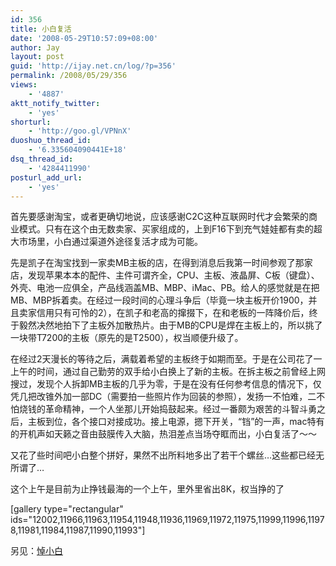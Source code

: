 ```yaml
---
id: 356
title: 小白复活
date: '2008-05-29T10:57:09+08:00'
author: Jay
layout: post
guid: 'http://ijay.net.cn/log/?p=356'
permalink: /2008/05/29/356
views:
    - '4887'
aktt_notify_twitter:
    - 'yes'
shorturl:
    - 'http://goo.gl/VPNnX'
duoshuo_thread_id:
    - '6.335604090441E+18'
dsq_thread_id:
    - '4284411990'
posturl_add_url:
    - 'yes'
---
```


首先要感谢淘宝，或者更确切地说，应该感谢C2C这种互联网时代才会繁荣的商业模式。只有在这个由无数卖家、买家组成的，上到F16下到充气娃娃都有卖的超大市场里，小白通过渠道外途径复活才成为可能。

先是凯子在淘宝找到一家卖MB主板的店，在得到消息后我第一时间参观了那家店，发现苹果本本的配件、主件可谓齐全，CPU、主板、液晶屏、C板（键盘）、外壳、电池一应俱全，产品线涵盖MB、MBP、iMac、PB。给人的感觉就是在把MB、MBP拆着卖。在经过一段时间的心理斗争后（毕竟一块主板开价1900，并且卖家信用只有可怜的2），在凯子和老高的撺掇下，在和老板的一阵降价后，终于毅然决然地拍下了主板外加散热片。由于MB的CPU是焊在主板上的，所以挑了一块带T7200的主板（原先的是T2500），权当顺便升级了。

在经过2天漫长的等待之后，满载着希望的主板终于如期而至。于是在公司花了一上午的时间，通过自己勤劳的双手给小白换上了新的主板。在拆主板之前曾经上网搜过，发现个人拆卸MB主板的几乎为零，于是在没有任何参考信息的情况下，仅凭几把改锥外加一部DC（需要拍一些照片作为回装的参照），发扬一不怕难，二不怕烧钱的革命精神，一个人坐那儿开始捣鼓起来。经过一番颇为艰苦的斗智斗勇之后，主板到位，各个接口对接成功。接上电源，摁下开关，“铛”的一声，mac特有的开机声如天籁之音由鼓膜传入大脑，热泪差点当场夺眶而出，小白复活了～～

又花了些时间吧小白整个拼好，果然不出所料地多出了若干个螺丝…这些都已经无所谓了…

这个上午是目前为止挣钱最海的一个上午，里外里省出8K，权当挣的了

[gallery type="rectangular" ids="12002,11966,11963,11954,11948,11936,11969,11972,11975,11999,11996,11978,11981,11984,11987,11990,11993"]

另见：<a href="http://www.jayxu.com/2008/05/03/351" target="_blank" rel="noopener">悼小白</a>